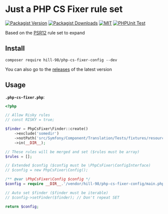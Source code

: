 # Just a PHP CS Fixer rule set

<a href="https://packagist.org/packages/hill-98/php-cs-fixer-config"><img alt="Packagist Version" src="https://img.shields.io/packagist/v/hill-98/php-cs-fixer-config"></a>
<a href="https://packagist.org/packages/hill-98/php-cs-fixer-config/stats"><img alt="Packagist Downloads" src="https://img.shields.io/packagist/dt/hill-98/php-cs-fixer-config"></a>
<a href="https://github.com/Hill-98/php-cs-fixer-config/blob/master/LICENSE"><img alt="MIT" src="https://img.shields.io/github/license/Hill-98/php-cs-fixer-config"></a>
<a href="https://github.com/Hill-98/php-cs-fixer-config/actions/workflows/phpunit.yml"><img alt="PHPUnit Test" src="https://github.com/Hill-98/php-cs-fixer-config/actions/workflows/phpunit.yml/badge.svg"></a>

Based on the [PSR12](https://cs.symfony.com/doc/ruleSets/PSR12.html) rule set to expand

## Install

`composer require hill-98/php-cs-fixer-config --dev`

You can also go to the [releases](https://github.com/Hill-98/php-cs-fixer-config/releases) of the latest version

## Usage

**`.php-cs-fixer.php`**:
```php
<?php

// Allow Risky rules
// const RISKY = true;

$finder = PhpCsFixer\Finder::create()
    ->exclude('somedir')
    ->notPath('src/Symfony/Component/Translation/Tests/fixtures/resources.php')
    ->in(__DIR__);

// These rules will be merged and set ($rules must be array)
$rules = [];

// Extended $config ($config must be \PhpCsFixer\ConfigInterface)
// $config = new PhpCsFixer\Config();

/** @var \PhpCsFixer\Config $config */
$config = require __DIR__.'/vendor/hill-98/php-cs-fixer-config/main.php';

// Auto set $finder ($finder must be iterable)
// $config->setFinder($finder); // Don't repeat SET

return $config;
```
